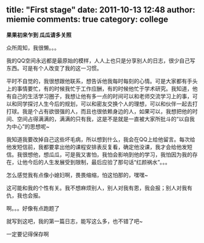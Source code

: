 title: "First stage"
date: 2011-10-13 12:48
author: miemie
comments: true
category: college
--------------------

**果果初来乍到 瓜瓜请多关照**

众所周知，我很懒。。。

我的QQ空间永远都是最原始的模样，人人上也只是分享别人的日志，很少自己写东西。可是有个人改变了我的这一习惯。
<!-- more -->
平时不自觉的，我很想跟他联系，想告诉他我每时每刻的心情。可是大家都有手头上的事情要忙，有的时候我忙于工作应酬，有的时候他忙于学术研究。我知道，他有自己的生活学习圈子，我想让他有多一点的时间可以和老师交流学习上的事，可以和同学探讨人生今后的规划，可以和密友交换个人的理想，可以和伙伴一起去打打球。我是个占有欲很强的人，而且也很依赖身边的人，如果可以，我想把他的时间、空间占得满满的，满满的只有我，这是不是就是一直被大家所批斗的“以自我为中心”的思想呢~

我知道我要改掉自己这些坏毛病，所以想到什么，我会在QQ上给他留言。每次给他发短信前，我都要拿出他的课程安排表反复看，确定他没课，我才会给他发短信。我很想他，想瓜瓜，可是我又害怕，我怕会影响到他的学习，我怕因为我的存在，让他今后的人生发展受到限制，最后应验了那句话“红颜祸水”。。。

怎么感觉我有点像小媳妇啊，畏畏缩缩，怕这怕那的，嘿嘿~

这可能和我的个性有关。我不想麻烦别人，别人对我有恩，我会报；别人对我有仇，我也会报。

啊。。。好像有点跑题了

就写到这吧，我的第一篇日志，能写这么多，也不错了吧~

一定要记得保存啊

